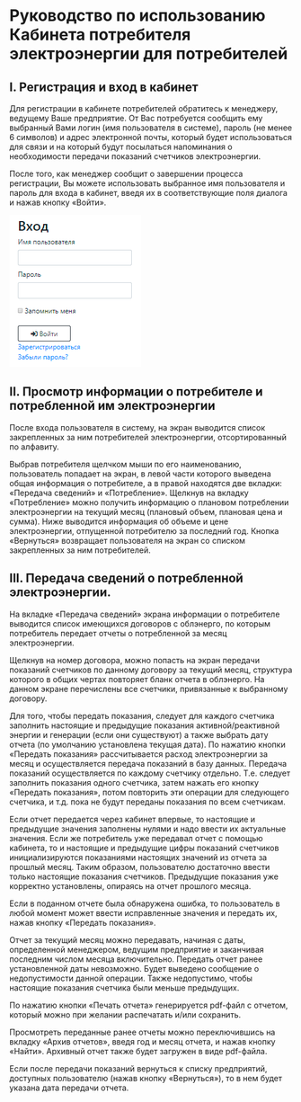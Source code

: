 # Руководство по использованию Кабинета потребителя электроэнергии для потребителей

## I. Регистрация и вход в кабинет

Для регистрации в кабинете потребителей обратитесь к менеджеру, ведущему Ваше предприятие. От Вас потребуется сообщить ему выбранный Вами логин (имя пользователя в системе), пароль (не менее 6 символов) и адрес электронной почты, который будет использоваться для связи и на который будут посылаться напоминания о необходимости передачи показаний счетчиков электроэнергии.

После того, как менеджер сообщит о завершении процесса регистрации, Вы можете использовать выбранное имя пользователя и пароль для входа в кабинет, введя их в соответствующие поля диалога и нажав кнопку «Войти».

![Диалог входа в кабинет](https://raw.githubusercontent.com/AlexGenK/Consumers_cabinet/master/images/01.png)

## IІ. Просмотр информации о потребителе и потребленной им электроэнергии

После входа пользователя в систему, на экран выводится список закрепленных за ним потребителей электроэнергии, отсортированный по алфавиту.

Выбрав потребителя щелчком мыши по его наименованию, пользователь попадает на экран, в левой части которого выведена общая информация о потребителе, а в правой находятся две вкладки: «Передача сведений» и «Потребление». Щелкнув на вкладку «Потребление» можно получить информацию о плановом потреблении электроэнергии на текущий месяц (плановый объем, плановая цена и сумма). Ниже выводится информация об объеме и цене электроэнергии, отпущенной потребителю за последний год. Кнопка «Вернуться» возвращает пользователя на экран со списком закрепленных за ним потребителей.

## IІІ. Передача сведений о потребленной электроэнергии.

На вкладке «Передача сведений» экрана информации о потребителе выводится список имеющихся договоров с облэнерго, по которым потребитель передает отчеты о потребленной за месяц электроэнергии.

Щелкнув на номер договора, можно попасть на экран передачи показаний счетчиков по данному договору за текущий месяц, структура которого в общих чертах повторяет бланк отчета в облэнерго. На данном экране перечислены все счетчики, привязанные к выбранному договору. 

Для того, чтобы передать показания, следует для каждого счетчика заполнить настоящие и предыдущие показания активной/реактивной энергии и генерации (если они существуют) а также выбрать дату отчета (по умолчанию установлена текущая дата). По нажатию кнопки «Передать показания» рассчитывается расход электроэнергии за месяц и осуществляется передача показаний в базу данных. Передача показаний осуществляется по каждому счетчику отдельно. Т.е. следует заполнить показания одного счетчика, затем нажать его кнопку «Передать показания», потом повторить эти операции для следующего счетчика, и т.д. пока не будут переданы показания по всем счетчикам.

Если отчет передается через кабинет впервые, то настоящие и предыдущие значения заполнены нулями и надо ввести их актуальные значения. Если же потребитель уже передавал отчет с помощью кабинета, то и настоящие и предыдущие цифры показаний счетчиков инициализируются показаниями настоящих значений из отчета за прошлый месяц. Таким образом, пользователю достаточно ввести только настоящие показания счетчиков. Предыдущие показания уже корректно установлены, опираясь на отчет прошлого месяца.

Если в поданном отчете была обнаружена ошибка, то пользователь в любой момент может ввести исправленные значения и передать их, нажав кнопку «Передать показания».

Отчет за текущий месяц можно передавать, начиная с даты, определенной менеджером, ведущим предприятие и заканчивая последним числом месяца включительно. Передать отчет ранее установленной даты невозможно. Будет выведено сообщение о недопустимости данной операции. Также недопустимо, чтобы настоящие показания счетчика были меньше предыдущих.

По нажатию кнопки «Печать отчета» генерируется pdf-файл с отчетом, который можно при желании распечатать и/или сохранить.

Просмотреть переданные ранее отчеты можно переключившись на вкладку «Архив отчетов», введя год и месяц отчета, и нажав кнопку «Найти». Архивный отчет также будет загружен в виде pdf-файла.

Если после передачи показаний вернуться к списку предприятий, доступных пользователю (нажав кнопку «Вернуться»), то в нем будет указана дата передачи отчета.